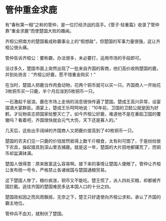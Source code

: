# 管仲重金求鹿

有“春秋第一相”之称的管仲，是一位打经济战的高手。《管子·轻重篇》收录了管仲靠“重金求鹿”而使楚国大败的趣闻。 

齐桓公把南方的楚国看成称霸事业上的“假想敌”，但楚国的军事力量很强，这让齐桓公很头痛。 

管仲告诉齐桓公：要称霸，办法很多，未必要打，运用市场的手段即可。 

没过多久，楚国市面上突然出现了一批来自齐国的客商，他们高价收购楚国的鹿，并到处扬言：“齐桓公好鹿，愿不惜重金购买！” 

在当时，楚国人把鹿当作肉食动物，花两个铜币就可以买一只。齐国商人一开始花3枚铜币买一只鹿，半个月后涨到5枚铜币一只。 

一石激起千层浪。鹿在市场上走俏的消息很快传遍了楚国。楚成王高兴异常，设宴摆酒大宴群臣。酒宴上，楚成王乐呵呵地说：“10年前，卫国的卫懿公就是因为好鹤，才玩物丧志把国家给整灭亡了。如今齐桓公好鹿，难道他不是在重蹈卫国的覆辙吗？看着吧，齐国很快就会元气大伤，天下还是寡人的。” 

几天后，这些出手阔绰的齐国商人又把鹿价提高到了40枚铜币一只。 

楚国的农夫们见一只鹿的价钱居然抵得上数千斤粮食，太有利可图了，于是纷纷放下农具，操起猎具到深山里去捕鹿。就是这一年，楚国的大片田地都撂荒了，而铜币却盆满钵满。 

楚国人很得意：原来致富这么容易啊。接下来的事情让楚国人傻眼了。管仲让齐桓公发布统一号令，严格禁止各诸侯国与楚国通粮贸易。 

这下楚国人惨了，粮价疯涨，铜币又不能吃。楚王慌了，派人四处买粮，却都被齐国拦截。逃往齐国的楚国难民多达本国人口的十分之四。 

楚国政权因之而风雨飘摇，无奈之下，楚王只好遣使向齐桓公求和，承认了齐国的霸主地位。 

管仲兵不血刃，就制伏了楚国。